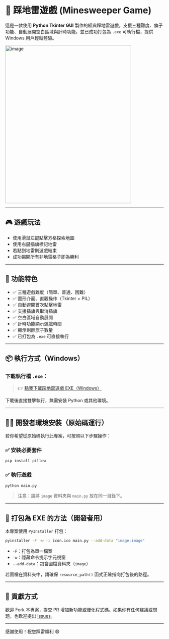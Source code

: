 
# 🧨 踩地雷遊戲 (Minesweeper Game)

這是一款使用 **Python Tkinter GUI** 製作的經典踩地雷遊戲，支援三種難度、旗子功能、自動展開空白區域與計時功能，並已成功打包為 `.exe` 可執行檔，提供 Windows 用戶輕鬆體驗。

<img width="400" height="500" alt="image" src="https://github.com/user-attachments/assets/d85dfe98-a163-4772-ac46-cae39407d871" />

---

## 🎮 遊戲玩法

- 使用滑鼠左鍵點擊方格探索地圖
- 使用右鍵插旗標記地雷
- 若點到地雷則遊戲結束
- 成功揭開所有非地雷格子即為勝利

---

## 🧩 功能特色

- ✅ 三種遊戲難度（簡單、普通、困難）
- ✅ 圖形介面、直觀操作（Tkinter + PIL）
- ✅ 自動避開首次點擊地雷
- ✅ 支援插旗與取消插旗
- ✅ 空白區域自動展開
- ✅ 計時功能顯示遊戲時間
- ✅ 顯示剩餘旗子數量
- ✅ 已打包為 `.exe` 可直接執行

---

## 📦 執行方式（Windows）

### 下載執行檔 `.exe`：
> 👉 [點我下載踩地雷遊戲 EXE（Windows）](https://github.com/xixa3333/Step_Mine/releases)

下載後直接雙擊執行，無需安裝 Python 或其他環境。

---

## 🧑‍💻 開發者環境安裝（原始碼運行）

若你希望從原始碼執行此專案，可按照以下步驟操作：

### ✅ 安裝必要套件

```bash
pip install pillow
````

### ✅ 執行遊戲

```bash
python main.py
```

> 注意：請將 `image` 資料夾與 `main.py` 放在同一目錄下。

---

## 🧰 打包為 EXE 的方法（開發者用）

本專案使用 `PyInstaller` 打包：

```bash
pyinstaller -F -w -i icon.ico main.py --add-data "image;image"
```

* `-F`：打包為單一檔案
* `-w`：隱藏命令提示字元視窗
* `--add-data`：包含圖檔資料夾（`image`）

若圖檔在資料夾中，請確保 `resource_path()` 函式正確指向打包後的路徑。

---

## 🙌 貢獻方式

歡迎 Fork 本專案，提交 PR 增加新功能或優化程式碼。如果你有任何建議或問題，也歡迎提出 [Issues](https://github.com/你的帳號/你的倉庫/issues)。

---

感謝使用！祝您踩雷順利 😄
